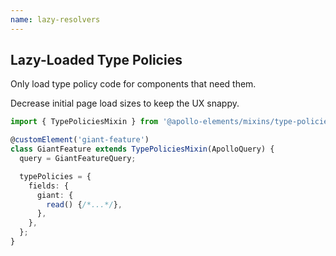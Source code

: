 ```yaml
---
name: lazy-resolvers
---
```


## Lazy-Loaded Type Policies

Only load type policy code for components that need them.

Decrease initial page load sizes to keep the UX snappy.

```typescript reveal
import { TypePoliciesMixin } from '@apollo-elements/mixins/type-policies-mixin';

@customElement('giant-feature')
class GiantFeature extends TypePoliciesMixin(ApolloQuery) {
  query = GiantFeatureQuery;

  typePolicies = {
    fields: {
      giant: {
        read() {/*...*/},
      },
    },
  };
}
```
